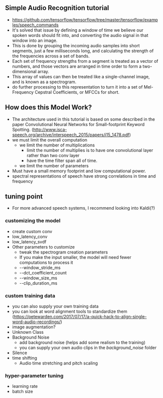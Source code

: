 ## Simple Audio Recognition tutorial
- https://github.com/tensorflow/tensorflow/tree/master/tensorflow/examples/speech_commands
- It's solved that issue by defining a window of time we believe our spoken words should fit into, and converting the audio signal in that window into an image.
- This is done by grouping the incoming audio samples into short segments, just a few milliseconds long, and calculating the strength of the frequencies across a set of bands.
- Each set of frequency strengths from a segment is treated as a vector of numbers, and those vectors are arranged in time order to form a two-dimensional array.
- This array of values can then be treated like a single-channel image, and is known as a spectrogram.
- do further processing to this representation to turn it into a set of Mel-Frequency Cepstral Coefficients, or MFCCs for short.


## How does this Model Work?
- The architecture used in this tutorial is based on some described in the paper Convolutional Neural Networks for Small-footprint Keyword Spotting. (http://www.isca-speech.org/archive/interspeech_2015/papers/i15_1478.pdf)
- we must limit the overall computation
  - we limit the number of multiplications 
    - limit the number of multiplies is to have one convolutional layer rather than two conv layer
    - have the time filter span all of time.
  - we limit the number of parameters
- Must have a small memory footprint and low computational power.
- spectral representations of speech have strong correlations in time and frequency


## tuning point
- For more advanced speech systems, I recommend looking into Kaldi(?)

### customizing the model
- create custom conv
- low_latency_conv
- low_latency_svdf
- Other parameters to customize
  - tweak the spectrogram creation parameters
  - If you make the input smaller, the model will need fewer computations to process it
  - --window_stride_ms
  - --dct_coefficient_count
  - --window_size_ms
  - --clip_duration_ms
  
### custom training data 
- you can also supply your own training data
- you can look at word alignment tools to standardize them (https://petewarden.com/2017/07/17/a-quick-hack-to-align-single-word-audio-recordings/)
- image augmentation?
- Unknown Class
- Background Noise
  - add background noise (helps add some realism to the training)
  - you can supply your own audio clips in the _background_noise_ folder
- Silence
- time shifting
  - Audio time stretching and pitch scaling

### hyper-parameter tuning
- learning rate
- batch size



